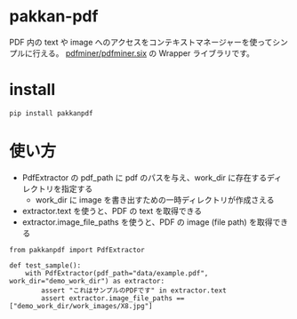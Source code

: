 # pakkan-pdf

PDF 内の text や image へのアクセスをコンテキストマネージャーを使ってシンプルに行える。
[pdfminer/pdfminer.six](https://github.com/pdfminer/pdfminer.six) の Wrapper ライブラリです。

# install

`pip install pakkanpdf`

# 使い方

- PdfExtractor の pdf_path に pdf のパスを与え、work_dir に存在するディレクトリを指定する
  - work_dir に image を書き出すための一時ディレクトリが作成さえる
- extractor.text を使うと、PDF の text を取得できる
- extractor.image_file_paths を使うと、PDF の image (file path) を取得できる

``` python3
from pakkanpdf import PdfExtractor

def test_sample():
    with PdfExtractor(pdf_path="data/example.pdf", work_dir="demo_work_dir") as extractor:
        assert "これはサンプルのPDFです" in extractor.text
        assert extractor.image_file_paths == ["demo_work_dir/work_images/X8.jpg"]

```